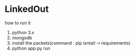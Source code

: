 # LinkedOut


how to run it 

1. python 3.x
2. mongodb
3. install the packets(command : pip isntall -r requirements)
4. python app.py run 



